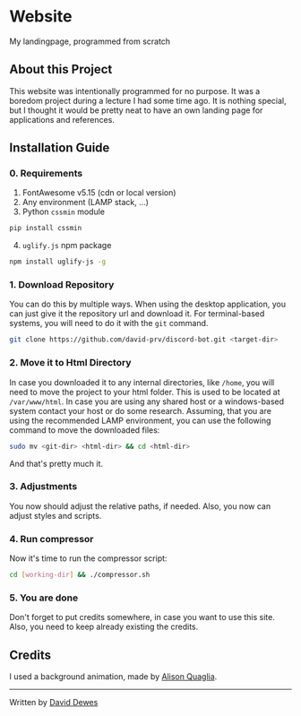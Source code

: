 # Website
My landingpage, programmed from scratch

## About this Project
This website was intentionally programmed for no purpose. It was a boredom project during a lecture I had some time ago. It is nothing special, but I thought it would be pretty neat to have an own landing page for applications and references.

## Installation Guide

### 0. Requirements
1. FontAwesome v5.15 (cdn or local version)
2. Any environment (LAMP stack, ...)
3. Python ``cssmin`` module
```bash
pip install cssmin
```
4. ``uglify.js`` npm package
```bash
npm install uglify-js -g
```

### 1. Download Repository
You can do this by multiple ways. When using the desktop application, you can just give it the repository url and download it. For terminal-based systems, you will need to do it with the `git` command.

```bash
git clone https://github.com/david-prv/discord-bot.git <target-dir>
```

### 2. Move it to Html Directory
In case you downloaded it to any internal directories, like ``/home``, you will need to move the project to your html folder. This is used to be located at ``/var/www/html``. In case you are using any shared host or a windows-based system contact your host or do some research. Assuming, that you are using the recommended LAMP environment, you can use the following command to move the downloaded files:
```bash
sudo mv <git-dir> <html-dir> && cd <html-dir>
```
And that's pretty much it.

### 3. Adjustments
You now should adjust the relative paths, if needed. Also, you now can adjust styles and scripts.

### 4. Run compressor
Now it's time to run the compressor script:
```bash
cd [working-dir] && ./compressor.sh
```

### 5. You are done
Don't forget to put credits somewhere, in case you want to use this site. Also, you need to keep already existing the credits.

## Credits

I used a background animation, made by [Alison Quaglia](https://codepen.io/hylobates-lar).

----------------------------

Written by [David Dewes](https://david-dewes.de)
